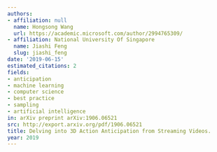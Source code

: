 ```yaml
---
authors:
- affiliation: null
  name: Hongsong Wang
  url: https://academic.microsoft.com/author/2994765309/
- affiliation: National University Of Singapore
  name: Jiashi Feng
  slug: jiashi_feng
date: '2019-06-15'
estimated_citations: 2
fields:
- anticipation
- machine learning
- computer science
- best practice
- sampling
- artificial intelligence
in: arXiv preprint arXiv:1906.06521
src: http://export.arxiv.org/pdf/1906.06521
title: Delving into 3D Action Anticipation from Streaming Videos.
year: 2019
---
```


